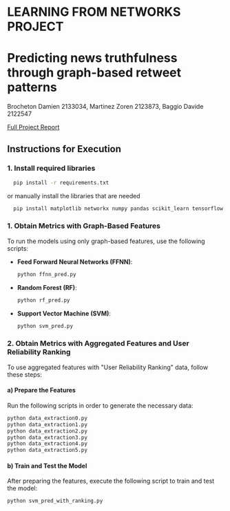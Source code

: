 # LEARNING FROM NETWORKS PROJECT
# Predicting news truthfulness through graph-based retweet patterns
Brocheton Damien 2133034, Martinez Zoren 2123873, Baggio Davide 2122547

[Full Project Report](https://github.com/davidebaggio/LFN_proj/blob/master/report/final_report.pdf)  

## Instructions for Execution

### 1. Install required libraries

```bash
  pip install -r requirements.txt
```
or manually install the libraries that are needed
```bash
  pip install matplotlib networkx numpy pandas scikit_learn tensorflow
```

### 1. Obtain Metrics with Graph-Based Features
To run the models using only graph-based features, use the following scripts:

- **Feed Forward Neural Networks (FFNN)**: 
  ```bash
  python ffnn_pred.py
  ```

- **Random Forest (RF)**: 
  ```bash
  python rf_pred.py
  ```

- **Support Vector Machine (SVM)**: 
  ```bash
  python svm_pred.py
  ```

### 2. Obtain Metrics with Aggregated Features and User Reliability Ranking
To use aggregated features with "User Reliability Ranking" data, follow these steps:

#### a) Prepare the Features
Run the following scripts in order to generate the necessary data:

```bash
python data_extraction0.py
python data_extraction1.py
python data_extraction2.py
python data_extraction3.py
python data_extraction4.py
python data_extraction5.py
```

#### b) Train and Test the Model
After preparing the features, execute the following script to train and test the model:

```bash
python svm_pred_with_ranking.py
```
